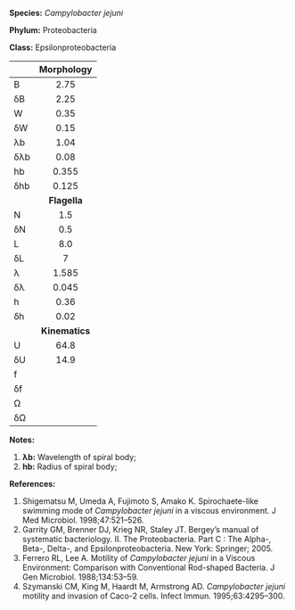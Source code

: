 **Species:** *Campylobacter jejuni*

**Phylum:** Proteobacteria

**Class:** Epsilonproteobacteria

|     | **Morphology** |
|:--- | :------------: |
| B   | 2.75 |
| δB  | 2.25 |
| W   | 0.35 |
| δW  | 0.15 |
| λb  | 1.04 |
| δλb | 0.08 |
| hb  | 0.355 |
| δhb | 0.125 |
|     | **Flagella** |
| N   | 1.5 |
| δN  | 0.5 |
| L   | 8.0 |
| δL  | 7 |
| λ   | 1.585 |
| δλ  | 0.045 |
| h   | 0.36 |
| δh  | 0.02 |
|     | **Kinematics** |
| U   | 64.8 |
| δU  | 14.9 |
| f   |  |
| δf  |  |
| Ω   |  |
| δΩ  |  |

**Notes:**

1. **λb:** Wavelength of spiral body;
1. **hb:** Radius of spiral body;

**References:**

1. Shigematsu M, Umeda A, Fujimoto S, Amako K.  Spirochaete-like swimming mode of *Campylobacter jejuni* in a viscous environment.  J Med Microbiol. 1998;47:521–526.
1. Garrity GM, Brenner DJ, Krieg NR, Staley JT.  Bergey’s manual of systematic bacteriology. II. The Proteobacteria. Part C : The Alpha-, Beta-, Delta-, and Epsilonproteobacteria.  New York:  Springer; 2005.
1. Ferrero RL, Lee A.  Motility of *Campylobacter jejuni* in a Viscous Environment:  Comparison with Conventional Rod-shaped Bacteria.  J Gen Microbiol. 1988;134:53–59.
1. Szymanski CM, King M, Haardt M, Armstrong AD. *Campylobacter jejuni* motility and invasion of Caco-2 cells.  Infect Immun. 1995;63:4295–300.
